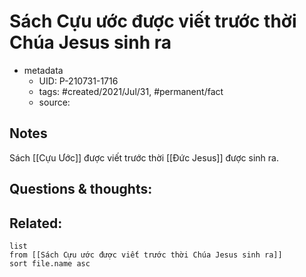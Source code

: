 # Sách Cựu ước được viết trước thời Chúa Jesus sinh ra

- metadata
	- UID: P-210731-1716
	- tags: #created/2021/Jul/31, #permanent/fact 
	- source: 

## Notes
Sách [[Cựu Ước]] được viết trước thời [[Đức Jesus]] được sinh ra.

## Questions & thoughts:

## Related:
```dataview
list
from [[Sách Cựu ước được viết trước thời Chúa Jesus sinh ra]]
sort file.name asc
```
